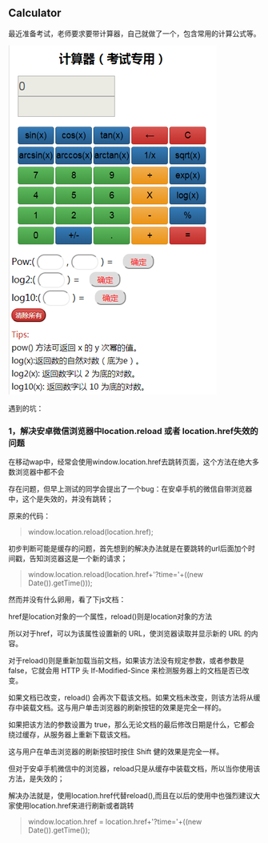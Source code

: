 ## Calculator

最近准备考试，老师要求要带计算器，自己就做了一个，包含常用的计算公式等。



 ![计算器](https://github.com/moveondo/Calculator/blob/master/style/ee.png)
 
 
 遇到的坑：
 
 ### 1，解决安卓微信浏览器中location.reload 或者 location.href失效的问题
 
在移动wap中，经常会使用window.location.href去跳转页面，这个方法在绝大多数浏览器中都不会 

存在问题，但早上测试的同学会提出了一个bug：在安卓手机的微信自带浏览器中，这个是失效的，并没有跳转；

原来的代码：

> window.location.reload(location.href);

初步判断可能是缓存的问题，首先想到的解决办法就是在要跳转的url后面加个时间戳，告知浏览器这是一个新的请求；

> window.location.reload(location.href+'?time='+((new Date()).getTime()));

然而并没有什么卵用，看了下js文档：


href是location对象的一个属性，reload()则是location对象的方法

所以对于href，可以为该属性设置新的 URL，使浏览器读取并显示新的 URL 的内容。

对于reload()则是重新加载当前文档，如果该方法没有规定参数，或者参数是 false，它就会用 HTTP 头 If-Modified-Since 来检测服务器上的文档是否已改变。

如果文档已改变，reload() 会再次下载该文档。如果文档未改变，则该方法将从缓存中装载文档。这与用户单击浏览器的刷新按钮的效果是完全一样的。

如果把该方法的参数设置为 true，那么无论文档的最后修改日期是什么，它都会绕过缓存，从服务器上重新下载该文档。

这与用户在单击浏览器的刷新按钮时按住 Shift 健的效果是完全一样。

但对于安卓手机微信中的浏览器，reload只是从缓存中装载文档，所以当你使用该方法，是失效的；

 

解决办法就是，使用location.href代替reload(),而且在以后的使用中也强烈建议大家使用location.href来进行刷新或者跳转

> window.location.href = location.href+'?time='+((new Date()).getTime());
